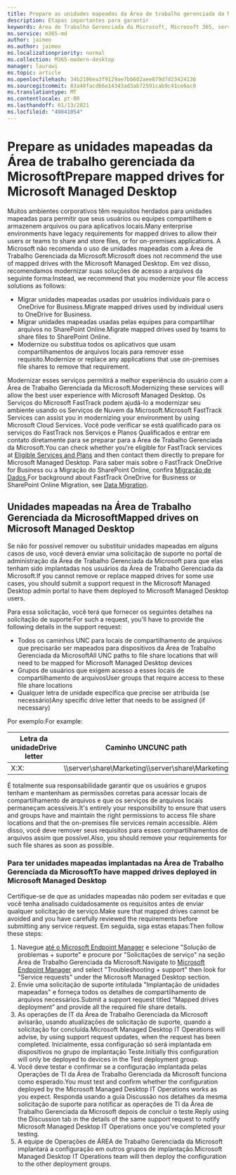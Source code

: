 ```yaml
---
title: Prepare as unidades mapeadas da Área de trabalho gerenciada da Microsoft
description: Etapas importantes para garantir
keywords: Área de Trabalho Gerenciada da Microsoft, Microsoft 365, serviço, documentação
ms.service: m365-md
author: jaimeo
ms.author: jaimeo
ms.localizationpriority: normal
ms.collection: M365-modern-desktop
manager: laurawi
ms.topic: article
ms.openlocfilehash: 34b2186ea3f9129ae7bb602aee879d7d23424136
ms.sourcegitcommit: 83a40facd66e14343ad3ab72591cab9c41ce6ac0
ms.translationtype: MT
ms.contentlocale: pt-BR
ms.lasthandoff: 01/13/2021
ms.locfileid: "49841054"
---
```

#  <a name="prepare-mapped-drives-for-microsoft-managed-desktop"></a><span data-ttu-id="75bc8-104">Prepare as unidades mapeadas da Área de trabalho gerenciada da Microsoft</span><span class="sxs-lookup"><span data-stu-id="75bc8-104">Prepare mapped drives for Microsoft Managed Desktop</span></span>

<span data-ttu-id="75bc8-105">Muitos ambientes corporativos têm requisitos herdados para unidades mapeadas para permitir que seus usuários ou equipes compartilhem e armazenem arquivos ou para aplicativos locais.</span><span class="sxs-lookup"><span data-stu-id="75bc8-105">Many enterprise environments have legacy requirements for mapped drives to allow their users or teams to share and store files, or for on-premises applications.</span></span> <span data-ttu-id="75bc8-106">A Microsoft não recomenda o uso de unidades mapeadas com a Área de Trabalho Gerenciada da Microsoft.</span><span class="sxs-lookup"><span data-stu-id="75bc8-106">Microsoft does not recommend the use of mapped drives with the Microsoft Managed Desktop.</span></span> <span data-ttu-id="75bc8-107">Em vez disso, recomendamos modernizar suas soluções de acesso a arquivos da seguinte forma:</span><span class="sxs-lookup"><span data-stu-id="75bc8-107">Instead, we recommend that you modernize your file access solutions as follows:</span></span>
  
- <span data-ttu-id="75bc8-108">Migrar unidades mapeadas usadas por usuários individuais para o OneDrive for Business.</span><span class="sxs-lookup"><span data-stu-id="75bc8-108">Migrate mapped drives used by individual users to OneDrive for Business.</span></span> 
- <span data-ttu-id="75bc8-109">Migrar unidades mapeadas usadas pelas equipes para compartilhar arquivos no SharePoint Online.</span><span class="sxs-lookup"><span data-stu-id="75bc8-109">Migrate mapped drives used by teams to share files to SharePoint Online.</span></span> 
- <span data-ttu-id="75bc8-110">Modernize ou substitua todos os aplicativos que usam compartilhamentos de arquivos locais para remover esse requisito.</span><span class="sxs-lookup"><span data-stu-id="75bc8-110">Modernize or replace any applications that use on-premises file shares to remove that requirement.</span></span>
  
<span data-ttu-id="75bc8-111">Modernizar esses serviços permitirá a melhor experiência do usuário com a Área de Trabalho Gerenciada da Microsoft.</span><span class="sxs-lookup"><span data-stu-id="75bc8-111">Modernizing these services will allow the best user experience with Microsoft Managed Desktop.</span></span> <span data-ttu-id="75bc8-112">Os Serviços do Microsoft FastTrack podem ajudá-lo a modernizar seu ambiente usando os Serviços de Nuvem da Microsoft.</span><span class="sxs-lookup"><span data-stu-id="75bc8-112">Microsoft FastTrack Services can assist you in modernizing your environment by using Microsoft Cloud Services.</span></span> <span data-ttu-id="75bc8-113">Você pode verificar se está qualificado para [](https://docs.microsoft.com/fasttrack/m365-eligible-services-and-plans) os serviços do FastTrack nos Serviços e Planos Qualificados e entrar em contato diretamente para se preparar para a Área de Trabalho Gerenciada da Microsoft.</span><span class="sxs-lookup"><span data-stu-id="75bc8-113">You can check whether you're eligible for FastTrack services at [Eligible Services and Plans](https://docs.microsoft.com/fasttrack/m365-eligible-services-and-plans) and then contact them directly to prepare for Microsoft Managed Desktop.</span></span> <span data-ttu-id="75bc8-114">Para saber mais sobre o FastTrack OneDrive for Business ou a Migração do SharePoint Online, confira [Migração de Dados.](https://docs.microsoft.com/fasttrack/o365-data-migration)</span><span class="sxs-lookup"><span data-stu-id="75bc8-114">For background about FastTrack OneDrive for Business or SharePoint Online Migration, see [Data Migration](https://docs.microsoft.com/fasttrack/o365-data-migration).</span></span>

## <a name="mapped-drives-on-microsoft-managed-desktop"></a><span data-ttu-id="75bc8-115">Unidades mapeadas na Área de Trabalho Gerenciada da Microsoft</span><span class="sxs-lookup"><span data-stu-id="75bc8-115">Mapped drives on Microsoft Managed Desktop</span></span>
 
<span data-ttu-id="75bc8-116">Se não for possível remover ou substituir unidades mapeadas em alguns casos de uso, você deverá enviar uma solicitação de suporte no portal de administração da Área de Trabalho Gerenciada da Microsoft para que elas tenham sido implantadas nos usuários da Área de Trabalho Gerenciada da Microsoft.</span><span class="sxs-lookup"><span data-stu-id="75bc8-116">If you cannot remove or replace mapped drives for some use cases, you should submit a support request in the Microsoft Managed Desktop admin portal to have them deployed to Microsoft Managed Desktop users.</span></span>
    
<span data-ttu-id="75bc8-117">Para essa solicitação, você terá que fornecer os seguintes detalhes na solicitação de suporte:</span><span class="sxs-lookup"><span data-stu-id="75bc8-117">For such a request, you'll have to provide the following details in the support request:</span></span> 

- <span data-ttu-id="75bc8-118">Todos os caminhos UNC para locais de compartilhamento de arquivos que precisarão ser mapeados para dispositivos da Área de Trabalho Gerenciada da Microsoft</span><span class="sxs-lookup"><span data-stu-id="75bc8-118">All UNC paths to file share locations that will need to be mapped for Microsoft Managed Desktop devices</span></span> 
- <span data-ttu-id="75bc8-119">Grupos de usuários que exigem acesso a esses locais de compartilhamento de arquivos</span><span class="sxs-lookup"><span data-stu-id="75bc8-119">User groups that require access to these file share locations</span></span> 
- <span data-ttu-id="75bc8-120">Qualquer letra de unidade específica que precise ser atribuída (se necessário)</span><span class="sxs-lookup"><span data-stu-id="75bc8-120">Any specific drive letter that needs to be assigned (if necessary)</span></span>

<span data-ttu-id="75bc8-121">Por exemplo:</span><span class="sxs-lookup"><span data-stu-id="75bc8-121">For example:</span></span>

| <span data-ttu-id="75bc8-122">Letra da unidade</span><span class="sxs-lookup"><span data-stu-id="75bc8-122">Drive letter</span></span> | <span data-ttu-id="75bc8-123">Caminho UNC</span><span class="sxs-lookup"><span data-stu-id="75bc8-123">UNC path</span></span> | <span data-ttu-id="75bc8-124">Grupo de usuários</span><span class="sxs-lookup"><span data-stu-id="75bc8-124">User group</span></span> |
|--------------|----------|------------|
| <span data-ttu-id="75bc8-125">X:</span><span class="sxs-lookup"><span data-stu-id="75bc8-125">X:</span></span>  | <span data-ttu-id="75bc8-126">\\\server\share\Marketing</span><span class="sxs-lookup"><span data-stu-id="75bc8-126">\\\server\share\Marketing</span></span> | <span data-ttu-id="75bc8-127">ContosoMarketing</span><span class="sxs-lookup"><span data-stu-id="75bc8-127">ContosoMarketing</span></span> |

<span data-ttu-id="75bc8-128">É totalmente sua responsabilidade garantir que os usuários e grupos tenham e mantenham as permissões corretas para acessar locais de compartilhamento de arquivos e que os serviços de arquivos locais permaneçam acessíveis.</span><span class="sxs-lookup"><span data-stu-id="75bc8-128">It's entirely your responsibility to ensure that users and groups have and maintain the right permissions to access file share locations and that the on-premises file services remain accessible.</span></span> <span data-ttu-id="75bc8-129">Além disso, você deve remover seus requisitos para esses compartilhamentos de arquivos assim que possível.</span><span class="sxs-lookup"><span data-stu-id="75bc8-129">Also, you should remove your requirements for such file shares as soon as possible.</span></span>

### <a name="to-have-mapped-drives-deployed-in-microsoft-managed-desktop"></a><span data-ttu-id="75bc8-130">Para ter unidades mapeadas implantadas na Área de Trabalho Gerenciada da Microsoft</span><span class="sxs-lookup"><span data-stu-id="75bc8-130">To have mapped drives deployed in Microsoft Managed Desktop</span></span>
 
<span data-ttu-id="75bc8-131">Certifique-se de que as unidades mapeadas não podem ser evitadas e que você tenha analisado cuidadosamente os requisitos antes de enviar qualquer solicitação de serviço.</span><span class="sxs-lookup"><span data-stu-id="75bc8-131">Make sure that mapped drives cannot be avoided and you have carefully reviewed the requirements before submitting any service request.</span></span> <span data-ttu-id="75bc8-132">Em seguida, siga estas etapas:</span><span class="sxs-lookup"><span data-stu-id="75bc8-132">Then follow these steps:</span></span>

1. <span data-ttu-id="75bc8-133">Navegue [até o Microsoft Endpoint Manager](https://endpoint.microsoft.com/) e selecione "Solução de problemas + suporte" e procure por "Solicitações de serviço" na seção Área de Trabalho Gerenciada da Microsoft.</span><span class="sxs-lookup"><span data-stu-id="75bc8-133">Navigate to [Microsoft Endpoint Manager](https://endpoint.microsoft.com/) and select "Troubleshooting + support" then look for "Service requests" under the Microsoft Managed Desktop section.</span></span>  
2. <span data-ttu-id="75bc8-134">Envie uma solicitação de suporte intitulada "Implantação de unidades mapeadas" e forneça todos os detalhes de compartilhamento de arquivos necessários.</span><span class="sxs-lookup"><span data-stu-id="75bc8-134">Submit a support request titled “Mapped drives deployment” and provide all the required file share details.</span></span>  
3. <span data-ttu-id="75bc8-135">As operações de IT da Área de Trabalho Gerenciada da Microsoft avisarão, usando atualizações de solicitação de suporte, quando a solicitação for concluída.</span><span class="sxs-lookup"><span data-stu-id="75bc8-135">Microsoft Managed Desktop IT Operations will advise, by using support request updates, when the request has been completed.</span></span> <span data-ttu-id="75bc8-136">Inicialmente, essa configuração só será implantada em dispositivos no grupo de implantação Teste.</span><span class="sxs-lookup"><span data-stu-id="75bc8-136">Initially this configuration will only be deployed to devices in the Test deployment group.</span></span>  
4. <span data-ttu-id="75bc8-137">Você deve testar e confirmar se a configuração implantada pelas Operações de TI da Área de Trabalho Gerenciada da Microsoft funciona como esperado.</span><span class="sxs-lookup"><span data-stu-id="75bc8-137">You must test and confirm whether the configuration deployed by the Microsoft Managed Desktop IT Operations works as you expect.</span></span> <span data-ttu-id="75bc8-138">Responda usando a guia Discussão nos detalhes da mesma solicitação de suporte para notificar as operações de TI da Área de Trabalho Gerenciada da Microsoft depois de concluir o teste.</span><span class="sxs-lookup"><span data-stu-id="75bc8-138">Reply using the Discussion tab in the details of the same support request to notify Microsoft Managed Desktop IT Operations once you've completed your testing.</span></span>  
5. <span data-ttu-id="75bc8-139">A equipe de Operações de ÁREA de Trabalho Gerenciada da Microsoft implantará a configuração em outros grupos de implantação.</span><span class="sxs-lookup"><span data-stu-id="75bc8-139">Microsoft Managed Desktop IT Operations team will then deploy the configuration to the other deployment groups.</span></span> 
